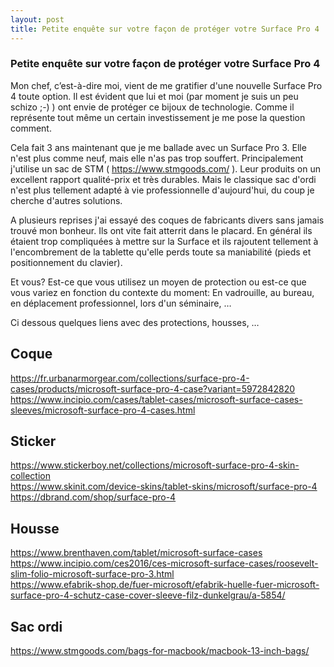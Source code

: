 ```yaml
---
layout: post
title: Petite enquête sur votre façon de protéger votre Surface Pro 4  
---  
```

### Petite enquête sur votre façon de protéger votre Surface Pro 4  
Mon chef, c’est-à-dire moi, vient de me gratifier d'une nouvelle Surface Pro 4 toute option. Il est évident que lui et moi (par moment je suis un peu schizo ;-) ) ont envie de protéger ce bijoux de technologie. Comme il représente tout même un certain investissement je me pose la question comment.  
  
Cela fait 3 ans maintenant que je me ballade avec un Surface Pro 3. Elle n'est plus comme neuf, mais elle n'as pas trop souffert. Principalement j'utilise un sac de STM ( https://www.stmgoods.com/ ). Leur produits on un excellent rapport qualité-prix et très durables. Mais le classique sac d'ordi n'est plus tellement adapté à vie professionnelle d'aujourd'hui, du coup je cherche d'autres solutions.  
  
A plusieurs reprises j'ai essayé des coques de fabricants divers sans jamais trouvé mon bonheur. Ils ont vite fait atterrit dans le placard. En général ils étaient trop compliquées à mettre sur la Surface et ils rajoutent tellement à l'encombrement de la tablette qu'elle perds toute sa maniabilité (pieds et positionnement du clavier).  
  
Et vous? Est-ce que vous utilisez un moyen de protection ou est-ce que vous variez en fonction du contexte du moment: En vadrouille, au bureau, en déplacement professionnel, lors d'un séminaire, …  
  
Ci dessous quelques liens avec des protections, housses, …  
  
## Coque  
https://fr.urbanarmorgear.com/collections/surface-pro-4-cases/products/microsoft-surface-pro-4-case?variant=5972842820  
https://www.incipio.com/cases/tablet-cases/microsoft-surface-cases-sleeves/microsoft-surface-pro-4-cases.html  
  
## Sticker  
https://www.stickerboy.net/collections/microsoft-surface-pro-4-skin-collection  
https://www.skinit.com/device-skins/tablet-skins/microsoft/surface-pro-4  
https://dbrand.com/shop/surface-pro-4  
  
## Housse  
https://www.brenthaven.com/tablet/microsoft-surface-cases  
https://www.incipio.com/ces2016/ces-microsoft-surface-cases/roosevelt-slim-folio-microsoft-surface-pro-3.html  
https://www.efabrik-shop.de/fuer-microsoft/efabrik-huelle-fuer-microsoft-surface-pro-4-schutz-case-cover-sleeve-filz-dunkelgrau/a-5854/  
  
## Sac ordi  
https://www.stmgoods.com/bags-for-macbook/macbook-13-inch-bags/  
